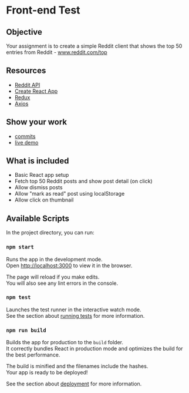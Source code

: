 # Front-end Test

## Objective

Your assignment is to create a simple Reddit client that shows the top 50 entries from Reddit - www.reddit.com/top

## Resources

- [Reddit API](http://www.reddit.com/dev/api)
- [Create React App](https://github.com/facebook/create-react-app)
- [Redux](https://redux.js.org/)
- [Axios](https://github.com/axios/axios)

## Show your work

- [commits](https://github.com/aldo-sorbara/deviget-reddit/commits)
- [live demo](https://thirsty-hawking-061fbb.netlify.com)

## What is included

- Basic React app setup
- Fetch top 50 Reddit posts and show post detail (on click)
- Allow dismiss posts
- Allow "mark as read" post using localStorage
- Allow click on thumbnail

## Available Scripts

In the project directory, you can run:

### `npm start`

Runs the app in the development mode.<br />
Open [http://localhost:3000](http://localhost:3000) to view it in the browser.

The page will reload if you make edits.<br />
You will also see any lint errors in the console.

### `npm test`

Launches the test runner in the interactive watch mode.<br />
See the section about [running tests](https://facebook.github.io/create-react-app/docs/running-tests) for more information.

### `npm run build`

Builds the app for production to the `build` folder.<br />
It correctly bundles React in production mode and optimizes the build for the best performance.

The build is minified and the filenames include the hashes.<br />
Your app is ready to be deployed!

See the section about [deployment](https://facebook.github.io/create-react-app/docs/deployment) for more information.
